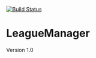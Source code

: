 [![Build Status](https://iainbowler.visualstudio.com/GigHub/_apis/build/status/IainBowler.LeagueManager?branchName=master)](https://iainbowler.visualstudio.com/GigHub/_build/latest?definitionId=1&branchName=master)
# LeagueManager
Version 1.0
